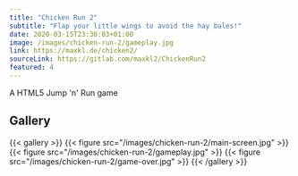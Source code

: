 ```yaml
---
title: "Chicken Run 2"
subtitle: "Flap your little wings to avoid the hay bales!"
date: 2020-03-15T23:30:03+01:00
image: /images/chicken-run-2/gameplay.jpg
link: https://maxkl.de/chicken2/
sourceLink: https://gitlab.com/maxkl2/ChickenRun2
featured: 4
---
```


A HTML5 Jump 'n' Run game

<!--more-->

## Gallery

{{< gallery >}}
    {{< figure src="/images/chicken-run-2/main-screen.jpg" >}}
    {{< figure src="/images/chicken-run-2/gameplay.jpg" >}}
    {{< figure src="/images/chicken-run-2/game-over.jpg" >}}
{{< /gallery >}}
